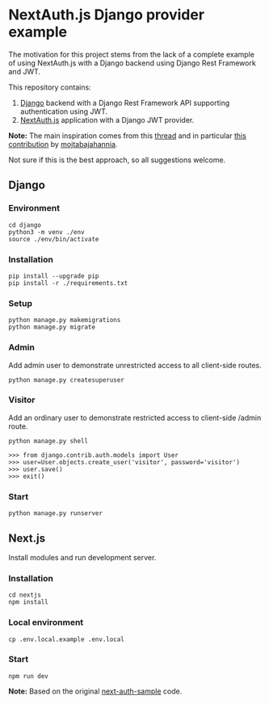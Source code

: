 # NextAuth.js Django provider example

The motivation for this project stems from the lack of a complete example of using NextAuth.js with a Django backend using Django Rest Framework and JWT.

This repository contains:

1. [Django](https://www.djangoproject.com/) backend with a Django Rest Framework API supporting authentication using JWT.
2. [NextAuth.js](https://next-auth.js.org/) application with a Django JWT provider.

**Note:** The main inspiration comes from this [thread](https://github.com/nextauthjs/next-auth/discussions/1350) and in particular [this contribution](https://github.com/nextauthjs/next-auth/discussions/1350#discussioncomment-2145362) by [mojtabajahannia](https://github.com/mojtabajahannia).

Not sure if this is the best approach, so all suggestions welcome.

## Django

### Environment

```
cd django
python3 -m venv ./env
source ./env/bin/activate
```

### Installation

```
pip install --upgrade pip
pip install -r ./requirements.txt
```

### Setup

```
python manage.py makemigrations
python manage.py migrate
```

### Admin

Add admin user to demonstrate unrestricted access to all client-side routes.

```
python manage.py createsuperuser
```

### Visitor

Add an ordinary user to demonstrate restricted access to client-side /admin route.

```
python manage.py shell

>>> from django.contrib.auth.models import User
>>> user=User.objects.create_user('visitor', password='visitor')
>>> user.save()
>>> exit()
```

### Start

```
python manage.py runserver
```

## Next.js

Install modules and run development server.

### Installation

```
cd nextjs
npm install
```

### Local environment

```
cp .env.local.example .env.local
```

### Start

```
npm run dev
```

**Note:** Based on the original [next-auth-sample](https://github.com/nextauthjs/next-auth-example) code.
